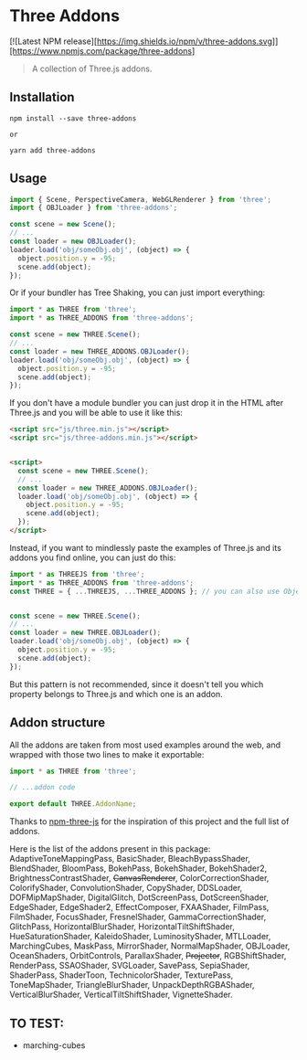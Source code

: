 # Three Addons

[![Latest NPM release][https://img.shields.io/npm/v/three-addons.svg]][https://www.npmjs.com/package/three-addons]

> A collection of Three.js addons.

## Installation
```
npm install --save three-addons

or

yarn add three-addons
```

## Usage
```js
import { Scene, PerspectiveCamera, WebGLRenderer } from 'three';
import { OBJLoader } from 'three-addons';

const scene = new Scene();
// ...
const loader = new OBJLoader();
loader.load('obj/someObj.obj', (object) => {
  object.position.y = -95;
  scene.add(object);
});
```


Or if your bundler has Tree Shaking, you can just import everything:
```js
import * as THREE from 'three';
import * as THREE_ADDONS from 'three-addons';

const scene = new THREE.Scene();
// ...
const loader = new THREE_ADDONS.OBJLoader();
loader.load('obj/someObj.obj', (object) => {
  object.position.y = -95;
  scene.add(object);
});
```

If you don't have a module bundler you can just drop it in the HTML after Three.js and you will be able to use it like this:
```html
<script src="js/three.min.js"></script>
<script src="js/three-addons.min.js"></script>


<script>
  const scene = new THREE.Scene();
  // ...
  const loader = new THREE_ADDONS.OBJLoader();
  loader.load('obj/someObj.obj', (object) => {
    object.position.y = -95;
    scene.add(object);
  });
</script>
```


Instead, if you want to mindlessly paste the examples of Three.js and its addons you find online, you can just do this:
```js
import * as THREEJS from 'three';
import * as THREE_ADDONS from 'three-addons';
const THREE = { ...THREEJS, ...THREE_ADDONS }; // you can also use Object.assign() or lodash's _.assign()


const scene = new THREE.Scene();
// ...
const loader = new THREE.OBJLoader();
loader.load('obj/someObj.obj', (object) => {
  object.position.y = -95;
  scene.add(object);
});
```
But this pattern is not recommended, since it doesn't tell you which property belongs to Three.js and which one is an addon.

## Addon structure
All the addons are taken from most used examples around the web, and wrapped with those two lines to make it exportable:
```js
import * as THREE from 'three';

// ...addon code

export default THREE.AddonName;
```

Thanks to [npm-three-js](https://github.com/JordanDelcros/npm-three-js) for the inspiration of this project and the full list of addons.

Here is the list of the addons present in this package: 
AdaptiveToneMappingPass, BasicShader, BleachBypassShader, BlendShader, BloomPass, BokehPass, BokehShader, BokehShader2, BrightnessContrastShader, ~~CanvasRenderer~~, ColorCorrectionShader, ColorifyShader, ConvolutionShader, CopyShader, DDSLoader, DOFMipMapShader, DigitalGlitch, DotScreenPass, DotScreenShader, EdgeShader, EdgeShader2, EffectComposer, FXAAShader, FilmPass, FilmShader, FocusShader, FresnelShader, GammaCorrectionShader, GlitchPass, HorizontalBlurShader, HorizontalTiltShiftShader, HueSaturationShader, KaleidoShader, LuminosityShader, MTLLoader, MarchingCubes, MaskPass, MirrorShader, NormalMapShader, OBJLoader, OceanShaders, OrbitControls, ParallaxShader, ~~Projector~~, RGBShiftShader, RenderPass, SSAOShader, SVGLoader, SavePass, SepiaShader, ShaderPass, ShaderToon, TechnicolorShader, TexturePass, ToneMapShader, TriangleBlurShader, UnpackDepthRGBAShader, VerticalBlurShader, VerticalTiltShiftShader, VignetteShader.

## TO TEST:
- marching-cubes
